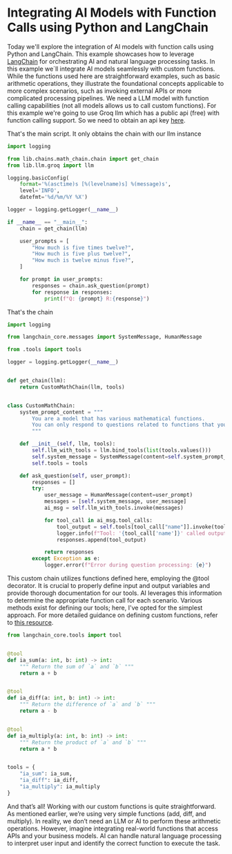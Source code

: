# Integrating AI Models with Function Calls using Python and LangChain

Today we'll explore the integration of AI models with function calls using Python and LangChain. This example showcases how to leverage [LangChain](https://www.langchain.com/) for orchestrating AI and natural language processing tasks. In this example we´ll integrate AI models seamlessly with custom functions. While the functions used here are straightforward examples, such as basic arithmetic operations, they illustrate the foundational concepts applicable to more complex scenarios, such as invoking external APIs or more complicated processing pipelines. We need a LLM model with function calling capabilities (not all models allows us to call custom functions). For this example we're going to use Groq llm which has a public api (free) with function calling support. So we need to obtain an api key [here](https://console.groq.com/).

That's the main script. It only obtains the chain with our llm instance

```python
import logging

from lib.chains.math_chain.chain import get_chain
from lib.llm.groq import llm

logging.basicConfig(
    format='%(asctime)s [%(levelname)s] %(message)s',
    level='INFO',
    datefmt='%d/%m/%Y %X')

logger = logging.getLogger(__name__)

if __name__ == "__main__":
    chain = get_chain(llm)

    user_prompts = [
        "How much is five times twelve?",
        "How much is five plus twelve?",
        "How much is twelve minus five?",
    ]

    for prompt in user_prompts:
        responses = chain.ask_question(prompt)
        for response in responses:
            print(f"Q: {prompt} R:{response}")
```

That's the chain

```python
import logging

from langchain_core.messages import SystemMessage, HumanMessage

from .tools import tools

logger = logging.getLogger(__name__)


def get_chain(llm):
    return CustomMathChain(llm, tools)


class CustomMathChain:
    system_prompt_content = """
        You are a model that has various mathematical functions.
        You can only respond to questions related to functions that you know.
        """

    def __init__(self, llm, tools):
        self.llm_with_tools = llm.bind_tools(list(tools.values()))
        self.system_message = SystemMessage(content=self.system_prompt_content)
        self.tools = tools

    def ask_question(self, user_prompt):
        responses = []
        try:
            user_message = HumanMessage(content=user_prompt)
            messages = [self.system_message, user_message]
            ai_msg = self.llm_with_tools.invoke(messages)

            for tool_call in ai_msg.tool_calls:
                tool_output = self.tools[tool_call["name"]].invoke(tool_call["args"])
                logger.info(f"Tool: '{tool_call['name']}' called output: {tool_output}")
                responses.append(tool_output)

            return responses
        except Exception as e:
            logger.error(f"Error during question processing: {e}")
```

This custom chain utilizes functions defined here, employing the @tool decorator. It is crucial to properly define input and output variables and provide thorough documentation for our tools. AI leverages this information to determine the appropriate function call for each scenario. Various methods exist for defining our tools; here, I've opted for the simplest approach. For more detailed guidance on defining custom functions, refer to [this resource](https://python.langchain.com/v0.1/docs/modules/tools/toolkits/).

```python
from langchain_core.tools import tool


@tool
def ia_sum(a: int, b: int) -> int:
    """ Return the sum of `a` and `b` """
    return a + b


@tool
def ia_diff(a: int, b: int) -> int:
    """ Return the difference of `a` and `b` """
    return a - b


@tool
def ia_multiply(a: int, b: int) -> int:
    """ Return the product of `a` and `b` """
    return a * b


tools = {
    "ia_sum": ia_sum,
    "ia_diff": ia_diff,
    "ia_multiply": ia_multiply
}
```

And that’s all! Working with our custom functions is quite straightforward. As mentioned earlier, we’re using very simple functions (add, diff, and multiply). In reality, we don’t need an LLM or AI to perform these arithmetic operations. However, imagine integrating real-world functions that access APIs and your business models. AI can handle natural language processing to interpret user input and identify the correct function to execute the task.